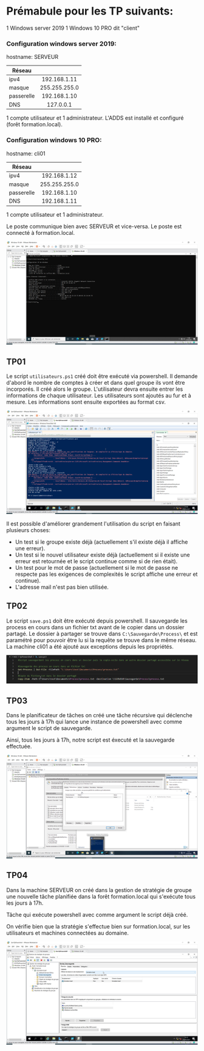 
# Prémabule pour les TP suivants:

1 Windows server 2019 
1 Windows 10 PRO dit "client"

### Configuration windows server 2019:

hostname: SERVEUR

| Réseau        |               |
| ------------- |:-------------:|
| ipv4          | 192.168.1.11  |
| masque        | 255.255.255.0 |
| passerelle    | 192.168.1.10  |
| DNS           | 127.0.0.1     |

1 compte utilisateur et 1 administrateur.
L'ADDS est installé et configuré (forêt formation.local).

### Configuration windows 10 PRO:

hostname: cli01

| Réseau        |               |
| ------------- |:-------------:|
| ipv4          | 192.168.1.12  |
| masque        | 255.255.255.0 |
| passerelle    | 192.168.1.10  |
| DNS           | 192.168.1.11  |

1 compte utilisateur et 1 administrateur.

Le poste communique bien avec SERVEUR et vice-versa.
Le poste est connecté à formation.local.

![alt text](./screen/ping.png "Config cli01")

## TP01

Le script `utilisateurs.ps1` créé doit être exécuté via powershell.
Il demande d'abord le nombre de comptes à créer et dans quel groupe ils vont être incorporés.
Il créé alors le groupe.
L'utilisateur devra ensuite entrer les informations de chaque utilisateur.
Les utilisateurs sont ajoutés au fur et à mesure.
Les informations sont ensuite exportées au format csv.

![alt text](./screen/tp01.png "Tp01")


Il est possible d'améliorer grandement l'utilisation du script en faisant plusieurs choses:

* Un test si le groupe existe déjà (actuellement s'il existe déjà il affiche une erreur).
* Un test si le nouvel utilisateur existe déjà (actuellement si il existe une erreur est retournée et le script continue comme si de rien était).
* Un test pour le mot de passe (actuellement si le mot de passe ne respecte pas les exigences de complexités le script affiche une erreur et continue).
* L'adresse mail n'est pas bien utilisée.

## TP02

Le script `save.ps1` doit être exécuté depuis powershell.
Il sauvegarde les process en cours dans un fichier txt avant de le copier dans un dossier partagé.
Le dossier à partager se trouve dans `C:\Sauvegarde\Process\` et est paramétré pour pouvoir être lu si la requête se trouve dans le même réseau. La machine cli01 a été ajouté aux exceptions depuis les propriétés.

![alt text](./screen/save.png "script save")

## TP03

Dans le planificateur de tâches on créé une tâche récursive qui déclenche tous les jours à 17h qui lance une instance de powershell avec comme argument le script de sauvegarde.

Ainsi, tous les jours à 17h, notre script est éxecuté et la sauvegarde effectuée.

![alt text](./screen/tache.png "Mise a jour planifiée")

## TP04

Dans la machine SERVEUR on créé dans la gestion de stratégie de groupe une nouvelle tâche planifiée dans la forêt formation.local qui s'exécute tous les jours à 17h.

Tâche qui exécute powershell avec comme argument le script déjà créé.

On vérifie bien que la stratégie s'effectue bien sur formation.local, sur les utilisateurs et machines connectées au domaine.

![alt text](./screen/tp04.png "GPO")